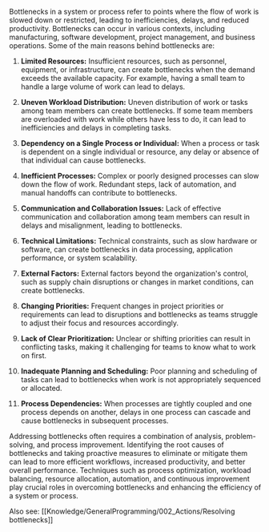 Bottlenecks in a system or process refer to points where the flow of work is slowed down or restricted, leading to inefficiencies, delays, and reduced productivity. Bottlenecks can occur in various contexts, including manufacturing, software development, project management, and business operations. Some of the main reasons behind bottlenecks are:

1.  **Limited Resources:** Insufficient resources, such as personnel, equipment, or infrastructure, can create bottlenecks when the demand exceeds the available capacity. For example, having a small team to handle a large volume of work can lead to delays.
    
2.  **Uneven Workload Distribution:** Uneven distribution of work or tasks among team members can create bottlenecks. If some team members are overloaded with work while others have less to do, it can lead to inefficiencies and delays in completing tasks.
    
3.  **Dependency on a Single Process or Individual:** When a process or task is dependent on a single individual or resource, any delay or absence of that individual can cause bottlenecks.
    
4.  **Inefficient Processes:** Complex or poorly designed processes can slow down the flow of work. Redundant steps, lack of automation, and manual handoffs can contribute to bottlenecks.
    
5.  **Communication and Collaboration Issues:** Lack of effective communication and collaboration among team members can result in delays and misalignment, leading to bottlenecks.
    
6.  **Technical Limitations:** Technical constraints, such as slow hardware or software, can create bottlenecks in data processing, application performance, or system scalability.
    
7.  **External Factors:** External factors beyond the organization's control, such as supply chain disruptions or changes in market conditions, can create bottlenecks.
    
8.  **Changing Priorities:** Frequent changes in project priorities or requirements can lead to disruptions and bottlenecks as teams struggle to adjust their focus and resources accordingly.
    
9.  **Lack of Clear Prioritization:** Unclear or shifting priorities can result in conflicting tasks, making it challenging for teams to know what to work on first.
    
10.  **Inadequate Planning and Scheduling:** Poor planning and scheduling of tasks can lead to bottlenecks when work is not appropriately sequenced or allocated.
    
11.  **Process Dependencies:** When processes are tightly coupled and one process depends on another, delays in one process can cascade and cause bottlenecks in subsequent processes.
    

Addressing bottlenecks often requires a combination of analysis, problem-solving, and process improvement. Identifying the root causes of bottlenecks and taking proactive measures to eliminate or mitigate them can lead to more efficient workflows, increased productivity, and better overall performance. Techniques such as process optimization, workload balancing, resource allocation, automation, and continuous improvement play crucial roles in overcoming bottlenecks and enhancing the efficiency of a system or process.

Also see:
[[Knowledge/GeneralProgramming/002_Actions/Resolving bottlenecks]]